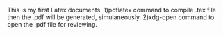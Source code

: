 This is my first Latex documents.
1)pdflatex command to compile .tex file then the .pdf will be generated, simulaneously. 
2)xdg-open command to open the .pdf file for reviewing.
